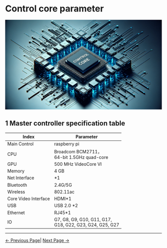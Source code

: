 # Control core parameter

<img src="../resources/2-ProductFeature/2.2/image.png" width="800" height="auto" />

## 1 Master controller specification table

| Index            | Parameter          |
| ---------------- | ------------------ |
| Main Control     | raspberry pi       |
| CPU              | Broadcom BCM2711，<br> 64-bit 1.5GHz quad-core |
| GPU              | 500 MHz VideoCore VI |
| Memory           | 4 GB                |
| Net Interface    | *1                  |
| Bluetooth        | 2.4G/5G             |
| Wireless         | 802.11ac            |
| Core Video Interface | HDMI*1          |
| USB              | USB 2.0 *2          |
| Ethernet         | RJ45*1              |
| IO               | G7, G8, G9, G10, G11, G17, <br> G18, G22, G23, G24, G25, G27 |

---

 [← Previous Page](../2-ProductFeature/2.1-MachineSpecification.md)| [Next Page →](../2-ProductFeature/2.3-MechanicalStructureParameter.md)